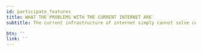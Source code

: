 ```yaml
---
id: participate_features
title: WHAT THE PROBLEMS WITH THE CURRENT INTERNET ARE
subtitle: The current infrastructure of internet simply cannot solve certain problems that ThreeFold’s P2P Grid can.

btn: ''
link: ''
---
```

